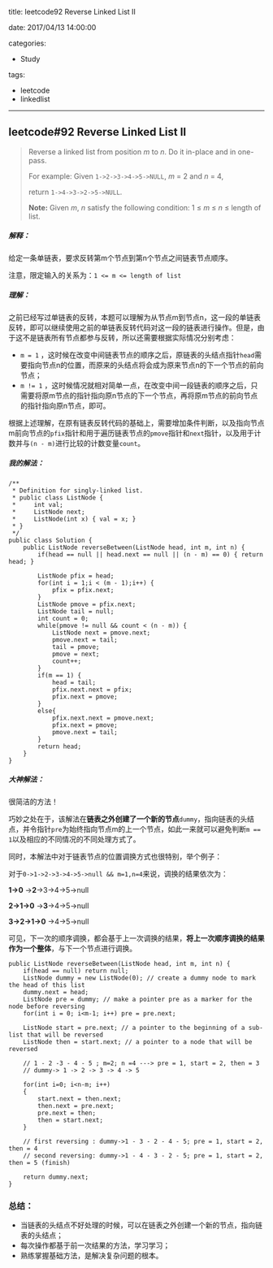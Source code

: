 title: leetcode92 Reverse Linked List II

date: 2017/04/13 14:00:00

categories:

- Study

tags:

- leetcode
- linkedlist

---

## leetcode#92 Reverse Linked List II 

>Reverse a linked list from position *m* to *n*. Do it in-place and in one-pass.
>
>For example:
>Given `1->2->3->4->5->NULL`, *m* = 2 and *n* = 4,
>
>return `1->4->3->2->5->NULL`.
>
>**Note:**
>Given *m*, *n* satisfy the following condition:
>1 ≤ *m* ≤ *n* ≤ length of list.

##### 解释：

给定一条单链表，要求反转第m个节点到第n个节点之间链表节点顺序。

注意，限定输入的关系为：`1 <= m <= length of list` 

##### 理解：

之前已经写过单链表的反转，本题可以理解为从节点m到节点n，这一段的单链表反转，即可以继续使用之前的单链表反转代码对这一段的链表进行操作。但是，由于这不是链表所有节点都参与反转，所以还需要根据实际情况分别考虑：

- `m = 1` ，这时候在改变中间链表节点的顺序之后，原链表的头结点指针`head`需要指向节点n的位置，而原来的头结点将会成为原来节点n的下一个节点的前向节点；
- `m != 1` ，这时候情况就相对简单一点，在改变中间一段链表的顺序之后，只需要将原m节点的指针指向原n节点的下一个节点，再将原m节点的前向节点的指针指向原n节点，即可。

根据上述理解，在原有链表反转代码的基础上，需要增加条件判断，以及指向节点m前向节点的`pfix`指针和用于遍历链表节点的`pmove`指针和`next`指针，以及用于计数并与`(n - m)`进行比较的计数变量`count`。

##### 我的解法：

```
/**
 * Definition for singly-linked list.
 * public class ListNode {
 *     int val;
 *     ListNode next;
 *     ListNode(int x) { val = x; }
 * }
 */
public class Solution {
    public ListNode reverseBetween(ListNode head, int m, int n) {
        if(head == null || head.next == null || (n - m) == 0) { return head; }

        ListNode pfix = head;
        for(int i = 1;i < (m - 1);i++) {
            pfix = pfix.next;
        }
        ListNode pmove = pfix.next;
        ListNode tail = null;
        int count = 0;
        while(pmove != null && count < (n - m)) {
            ListNode next = pmove.next;
            pmove.next = tail;
            tail = pmove;
            pmove = next;
            count++;
        }
        if(m == 1) {
            head = tail;
            pfix.next.next = pfix;
            pfix.next = pmove;
        }
        else{
            pfix.next.next = pmove.next;
            pfix.next = pmove;
            pmove.next = tail;
        }
        return head;
    }
}
```

##### 大神解法：

很简洁的方法！

巧妙之处在于，该解法在**链表之外创建了一个新的节点**`dummy`，指向链表的头结点，并令指针`pre`为始终指向节点m的上一个节点，如此一来就可以避免判断`m == 1`以及相应的不同情况的不同处理方式了。

同时，本解法中对于链表节点的位置调换方式也很特别，举个例子：

对于`0->1->2->3->4->5->null && m=1,n=4`来说，调换的结果依次为：

**1->0** ->**2**->3->4->5->null

**2->1->0** ->**3**->4->5->null

**3->2->1->0** ->4->5->null

可见，下一次的顺序调换，都会基于上一次调换的结果，**将上一次顺序调换的结果作为一个整体**，与下一个节点进行调换。

```
public ListNode reverseBetween(ListNode head, int m, int n) {
    if(head == null) return null;
    ListNode dummy = new ListNode(0); // create a dummy node to mark the head of this list
    dummy.next = head;
    ListNode pre = dummy; // make a pointer pre as a marker for the node before reversing
    for(int i = 0; i<m-1; i++) pre = pre.next;
    
    ListNode start = pre.next; // a pointer to the beginning of a sub-list that will be reversed
    ListNode then = start.next; // a pointer to a node that will be reversed
    
    // 1 - 2 -3 - 4 - 5 ; m=2; n =4 ---> pre = 1, start = 2, then = 3
    // dummy-> 1 -> 2 -> 3 -> 4 -> 5
    
    for(int i=0; i<n-m; i++)
    {
        start.next = then.next;
        then.next = pre.next;
        pre.next = then;
        then = start.next;
    }
    
    // first reversing : dummy->1 - 3 - 2 - 4 - 5; pre = 1, start = 2, then = 4
    // second reversing: dummy->1 - 4 - 3 - 2 - 5; pre = 1, start = 2, then = 5 (finish)

    return dummy.next; 
}
```

### 总结：

- 当链表的头结点不好处理的时候，可以在链表之外创建一个新的节点，指向链表的头结点；
- 每次操作都基于前一次结果的方法，学习学习；
- 熟练掌握基础方法，是解决复杂问题的根本。